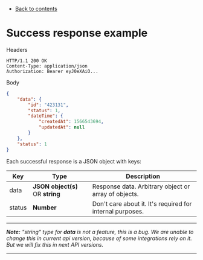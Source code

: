 * [Back to contents](../Readme.md#contents)

# Success response example

Headers
```
HTTP/1.1 200 OK
Content-Type: application/json
Authorization: Bearer eyJ0eXAiO...
```
Body
```json
{
    "data": {
        "id": "423131",
        "status": 1,
        "dateTime": {
            "createdAt": 1566543694,
            "updatedAt": null
        }
    },
    "status": 1
}
```
Each successful response is a JSON object with keys:   

Key       | Type                              | Description                                                        |
----------|-----------------------------------|--------------------------------------------------------------------|
data      | **JSON object(s)** OR **string**  | Response data. Arbitrary object or array of objects.               |
status    | **Number**                        | Don't care about it. It's required for internal purposes.          |

----
***Note:** "string" type for **data** is not a feature, this is a bug.
  We are unable to change this in current api version, because of some integrations rely on it.
  But we will fix this in next API versions.*

----
